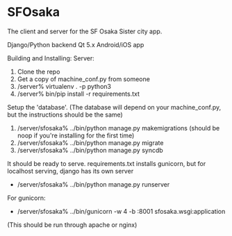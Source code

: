 # SFOsaka
The client and server for the SF Osaka Sister city app.

Django/Python backend
Qt 5.x Android/iOS app

Building and Installing:
Server:
1. Clone the repo
2. Get a copy of machine_conf.py from someone
3. <BASE>/server% virtualenv . -p python3
4. <BASE>/server% bin/pip install -r requirements.txt


Setup the 'database'. (The database will depend on your machine_conf.py, but the instructions should be the same)
1. <BASE>/server/sfosaka% ../bin/python manage.py makemigrations (should be noop if you're installing for the first time)
2. <BASE>/server/sfosaka% ../bin/python manage.py migrate
3. <BASE>/server/sfosaka% ../bin/python manage.py syncdb

It should be ready to serve. requirements.txt installs gunicorn, but for localhost serving, django has its own server
- <BASE>/server/sfosaka% ../bin/python manage.py runserver
For gunicorn:
- <BASE>/server/sfosaka% ../bin/gunicorn -w 4 -b :8001 sfosaka.wsgi:application
(This should be run through apache or nginx)
